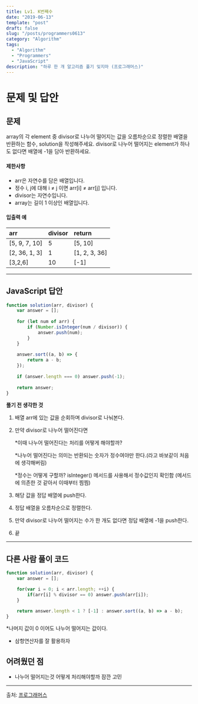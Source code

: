 ```yaml
---
title: Lv1. K번째수
date: "2019-06-13"
template: "post"
draft: false
slug: "/posts/programmers0613"
category: "Algorithm"
tags:
  - "Algorithm"
  - "Programmers"
  - "JavaScript"
description: "하루 한 개 알고리즘 풀기 잊지마 (프로그래머스)"
---
```

# 문제 및 답안 

## 문제
array의 각 element 중 divisor로 나누어 떨어지는 값을 오름차순으로 정렬한 배열을 반환하는 함수, solution을 작성해주세요.
divisor로 나누어 떨어지는 element가 하나도 없다면 배열에 -1을 담아 반환하세요.

#### 제한사항

- arr은 자연수를 담은 배열입니다.
- 정수 i, j에 대해 i ≠ j 이면 arr[i] ≠ arr[j] 입니다.
- divisor는 자연수입니다.
- array는 길이 1 이상인 배열입니다.

#### 입출력 예

| arr           | divisor | return        |
| :------------ | :------ | :------------ |
| [5, 9, 7, 10] | 5       | [5, 10]       |
| [2, 36, 1, 3] | 1       | [1, 2, 3, 36] |
| [3,2,6]       | 10      | [-1]          |

---

## JavaScript 답안

``` js
function solution(arr, divisor) {
    var answer = [];
    
    for (let num of arr) {
        if (Number.isInteger(num / divisor)) {
            answer.push(num);
        }
    }
    
    answer.sort((a, b) => {
        return a - b;
    });
    
    if (answer.length === 0) answer.push(-1);
    
    return answer;
}
```
**풀기 전 생각한 것**

1. 배열 arr에 있는 값을 순회하며 divisor로 나눠본다.

2. 만약 divisor로 나누어 떨어진다면

   *이때 나누어 떨어진다는 처리를 어떻게 해야할까?

   *나누어 떨어진다는 의미는 반환되는 숫자가 정수여야만 한다.(라고 바보같이 처음에 생각해버림)

   *정수는 어떻게 구할까? isInteger() 메서드를 사용해서 정수값인지 확인함 (메서드에 의존한 것 같아서 이때부터 찜찜)

3. 해당 값을 정답 배열에 push한다.

4. 정답 배열을 오름차순으로 정렬한다.

5. 만약 divisor로 나누어 떨어지는 수가 한 개도 없다면 정답 배열에 -1을 push한다.

6. 끝

---

## 다른 사람 풀이 코드

``` js
function solution(arr, divisor) {
    var answer = [];

    for(var i = 0; i < arr.length; ++i) {
        if(arr[i] % divisor == 0) answer.push(arr[i]);
    }

    return answer.length < 1 ? [-1] : answer.sort((a, b) => a - b);
}
```

*나머지 값이 0 이어도 나누어 떨어지는 값이다.

- 삼항연산자를 잘 활용하자

## 어려웠던 점

- 나누어 떨어지는것 어떻게 처리해야할까 잠깐 고민

---
출처: [프로그래머스](https://programmers.co.kr/learn/courses/30/lessons/12910)






